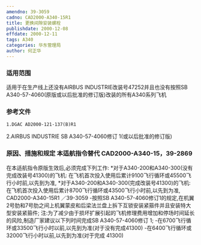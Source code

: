 ```yaml
---
amendno: 39-3059
cadno: CAD2000-A340-15R1
title: 更换间隙安装螺栓
publishdate: 2000-12-08
effdate: 2000-12-11
tags: A340
categories: 华东管理局
author: 何正华
---
```


### 适用范围 
适用于在生产线上还没有AIRBUS INDUSTRIE改装号47252并且也没有按照SB A340-57-4060(原版或以后批准的修订版)改装的所有A340系列飞机

### 参考文件
    1.DGAC AD2000-121-137(B)R1 
2.AIRBUS INDUSTRIE SB A340-57-4060修订 1(或以后批准的修订版) 

### 原因、措施和规定 本适航指令替代 CAD2000-A340-15，39-2869 
在本适航指令原版生效后,必须完成下列工作: 
    *对于A340-200和A340-300(没有完成改装号41300)的飞机: 
     在飞机首次投入使用后累计9100飞行循环或45500飞行小时前,以先到为准, 
    *对于A340-200和A340-300(完成改装号41300)的飞机: 
     在飞机首次投入使用后累计8700飞行循环或43500飞行小时前,以先到为准, 
       CAD2000-A340-15R1   ／39-3059 
     -按照SB A340-57-4060修订1的规定,在机翼2号肋和7号肋之间上机翼蒙皮和后梁法兰盘上拆下互锁安装紧箍件并且安装特大型安装紧箍件; 
    注:为了减少由于损坏扩展引起的飞机修理费用增加和停场时间延长的风险,制造厂家建议以下列时间完成SB A340-57-4060修订 1; 
    -在6700飞行循环或33500飞行小时以前,以先到为准(对于没有完成41300)     -在6400飞行循环或32000飞行小时以前,以先到为准(对于完成 41300)

